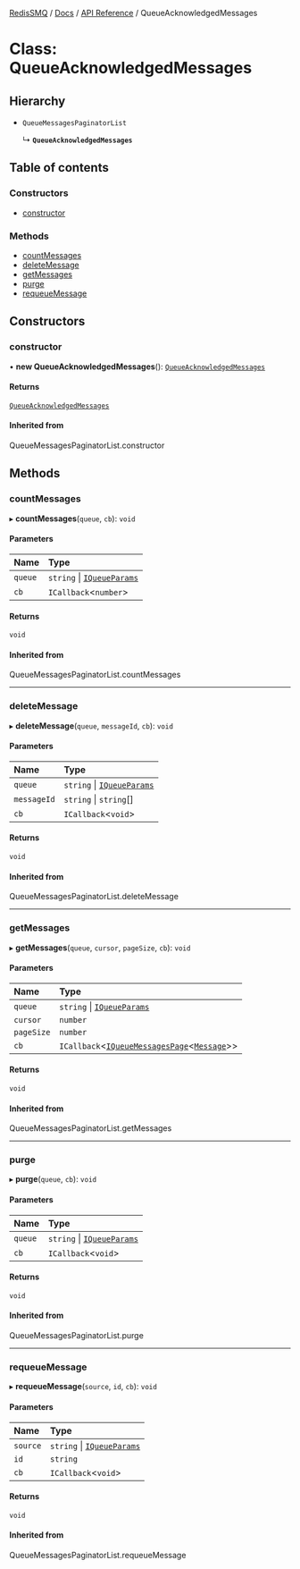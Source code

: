[RedisSMQ](../../../README.md) / [Docs](../../README.md) / [API Reference](../README.md) / QueueAcknowledgedMessages

# Class: QueueAcknowledgedMessages

## Hierarchy

- `QueueMessagesPaginatorList`

  ↳ **`QueueAcknowledgedMessages`**

## Table of contents

### Constructors

- [constructor](QueueAcknowledgedMessages.md#constructor)

### Methods

- [countMessages](QueueAcknowledgedMessages.md#countmessages)
- [deleteMessage](QueueAcknowledgedMessages.md#deletemessage)
- [getMessages](QueueAcknowledgedMessages.md#getmessages)
- [purge](QueueAcknowledgedMessages.md#purge)
- [requeueMessage](QueueAcknowledgedMessages.md#requeuemessage)

## Constructors

### constructor

• **new QueueAcknowledgedMessages**(): [`QueueAcknowledgedMessages`](QueueAcknowledgedMessages.md)

#### Returns

[`QueueAcknowledgedMessages`](QueueAcknowledgedMessages.md)

#### Inherited from

QueueMessagesPaginatorList.constructor

## Methods

### countMessages

▸ **countMessages**(`queue`, `cb`): `void`

#### Parameters

| Name | Type |
| :------ | :------ |
| `queue` | `string` \| [`IQueueParams`](../interfaces/IQueueParams.md) |
| `cb` | `ICallback`\<`number`\> |

#### Returns

`void`

#### Inherited from

QueueMessagesPaginatorList.countMessages

___

### deleteMessage

▸ **deleteMessage**(`queue`, `messageId`, `cb`): `void`

#### Parameters

| Name | Type |
| :------ | :------ |
| `queue` | `string` \| [`IQueueParams`](../interfaces/IQueueParams.md) |
| `messageId` | `string` \| `string`[] |
| `cb` | `ICallback`\<`void`\> |

#### Returns

`void`

#### Inherited from

QueueMessagesPaginatorList.deleteMessage

___

### getMessages

▸ **getMessages**(`queue`, `cursor`, `pageSize`, `cb`): `void`

#### Parameters

| Name | Type |
| :------ | :------ |
| `queue` | `string` \| [`IQueueParams`](../interfaces/IQueueParams.md) |
| `cursor` | `number` |
| `pageSize` | `number` |
| `cb` | `ICallback`\<[`IQueueMessagesPage`](../interfaces/IQueueMessagesPage.md)\<[`Message`](Message.md)\>\> |

#### Returns

`void`

#### Inherited from

QueueMessagesPaginatorList.getMessages

___

### purge

▸ **purge**(`queue`, `cb`): `void`

#### Parameters

| Name | Type |
| :------ | :------ |
| `queue` | `string` \| [`IQueueParams`](../interfaces/IQueueParams.md) |
| `cb` | `ICallback`\<`void`\> |

#### Returns

`void`

#### Inherited from

QueueMessagesPaginatorList.purge

___

### requeueMessage

▸ **requeueMessage**(`source`, `id`, `cb`): `void`

#### Parameters

| Name | Type |
| :------ | :------ |
| `source` | `string` \| [`IQueueParams`](../interfaces/IQueueParams.md) |
| `id` | `string` |
| `cb` | `ICallback`\<`void`\> |

#### Returns

`void`

#### Inherited from

QueueMessagesPaginatorList.requeueMessage
